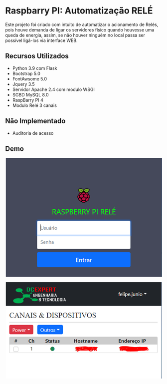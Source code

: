 <h1>Raspbarry PI: Automatização RELÉ</h1>

<p>Este projeto foi criado com intuito de automatizar o acionamento de Relés, pois houve demanda de ligar os servidores 
físico quando houvesse uma queda de energia, assim, se não houver ninguém no local passa ser possível ligá-los 
via interface WEB.</p>

<h2>Recursos Utilizados</h2>

<ul>
    <li>Python 3.9 com Flask</li>
    <li>Bootstrap 5.0</li>
    <li>FontAwsome 5.0</li>
    <li>Jquery 3.5</li>
    <li>Servidor Apache 2.4 com modulo WSGI</li>
    <li>SGBD MySQL 8.0</li>
    <li>RaspBarry PI 4</li>
    <li>Modulo Relé 3 canais</li>
</ul>

<h2> Não Implementado </h2>
<ul>
    <li>Auditoria de acesso</li>
</ul>

<h2> Demo </h2>
<p align="center"><img src="Source/demo01.png"></p>
<p align="center"><img src="Source/demo02.png"></p>






